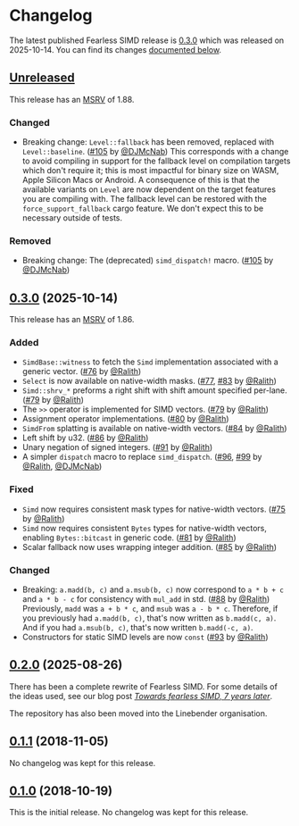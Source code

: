 <!-- Instructions

This changelog follows the patterns described here: <https://keepachangelog.com/en/>.

Subheadings to categorize changes are `added, changed, deprecated, removed, fixed, security`.

-->

# Changelog

The latest published Fearless SIMD release is [0.3.0](#030-2025-10-14) which was released on 2025-10-14.
You can find its changes [documented below](#030-2025-10-14).

## [Unreleased]

This release has an [MSRV][] of 1.88.

### Changed

- Breaking change: `Level::fallback` has been removed, replaced with `Level::baseline`. ([#105][] by [@DJMcNab][])
  This corresponds with a change to avoid compiling in support for the fallback level on compilation targets which don't
  require it; this is most impactful for binary size on WASM, Apple Silicon Macs or Android.
  A consequence of this is that the available variants on `Level` are now dependent on the target features you are compiling with.
  The fallback level can be restored with the `force_support_fallback` cargo feature. We don't expect this to be necessary outside
  of tests.

### Removed

- Breaking change: The (deprecated) `simd_dispatch!` macro. ([#105][] by [@DJMcNab][])

## [0.3.0][] (2025-10-14)

This release has an [MSRV][] of 1.86.

### Added

- `SimdBase::witness` to fetch the `Simd` implementation associated with a
  generic vector. ([#76][] by [@Ralith][])
- `Select` is now available on native-width masks. ([#77][], [#83][] by [@Ralith][])
- `Simd::shrv_*` preforms a right shift with shift amount specified
  per-lane. ([#79][] by [@Ralith][])
- The `>>` operator is implemented for SIMD vectors. ([#79][] by [@Ralith][])
- Assignment operator implementations. ([#80][] by [@Ralith][])
- `SimdFrom` splatting is available on native-width vectors. ([#84][] by [@Ralith][])
- Left shift by u32. ([#86][] by [@Ralith][])
- Unary negation of signed integers. ([#91][] by [@Ralith][])
- A simpler `dispatch` macro to replace `simd_dispatch`. ([#96][], [#99][] by [@Ralith][], [@DJMcNab][])

### Fixed

- `Simd` now requires consistent mask types for native-width
  vectors. ([#75][] by [@Ralith][])
- `Simd` now requires consistent `Bytes` types for native-width vectors,
  enabling `Bytes::bitcast` in generic code. ([#81][] by [@Ralith][])
- Scalar fallback now uses wrapping integer addition. ([#85][] by [@Ralith][])

### Changed

- Breaking: `a.madd(b, c)` and `a.msub(b, c)` now correspond to `a *
  b + c` and `a * b - c` for consistency with `mul_add` in
  std. ([#88][] by [@Ralith][])
  Previously, `madd` was `a + b * c`, and `msub` was `a - b * c`.
  Therefore, if you previously had `a.madd(b, c)`, that's now written as `b.madd(c, a)`.
  And if you had `a.msub(b, c)`, that's now written `b.madd(-c, a)`.
- Constructors for static SIMD levels are now `const` ([#93][] by [@Ralith][])

## [0.2.0][] (2025-08-26)

There has been a complete rewrite of Fearless SIMD.
For some details of the ideas used, see our blog post [*Towards fearless SIMD, 7 years later*](https://linebender.org/blog/towards-fearless-simd/).

The repository has also been moved into the Linebender organisation.

## [0.1.1][] (2018-11-05)

No changelog was kept for this release.

## [0.1.0][] (2018-10-19)

This is the initial release.
No changelog was kept for this release.

[@Ralith]: https://github.com/Ralith
[@DJMcNab]: https://github.com/DJMcNab

[#75]: https://github.com/linebender/fearless_simd/pull/75
[#76]: https://github.com/linebender/fearless_simd/pull/76
[#77]: https://github.com/linebender/fearless_simd/pull/77
[#79]: https://github.com/linebender/fearless_simd/pull/79
[#80]: https://github.com/linebender/fearless_simd/pull/80
[#81]: https://github.com/linebender/fearless_simd/pull/81
[#83]: https://github.com/linebender/fearless_simd/pull/83
[#84]: https://github.com/linebender/fearless_simd/pull/84
[#85]: https://github.com/linebender/fearless_simd/pull/85
[#86]: https://github.com/linebender/fearless_simd/pull/86
[#88]: https://github.com/linebender/fearless_simd/pull/88
[#91]: https://github.com/linebender/fearless_simd/pull/91
[#93]: https://github.com/linebender/fearless_simd/pull/93
[#96]: https://github.com/linebender/fearless_simd/pull/96
[#99]: https://github.com/linebender/fearless_simd/pull/99
[#105]: https://github.com/linebender/fearless_simd/pull/105

[Unreleased]: https://github.com/linebender/fearless_simd/compare/v0.3.0...HEAD
[0.3.0]: https://github.com/linebender/fearless_simd/compare/v0.3.0...v0.2.0
[0.2.0]: https://github.com/linebender/fearless_simd/compare/e54304c66fc3e42d9604ddc7775b3345b589ce1a...v0.2.0
[0.1.1]: https://github.com/linebender/fearless_simd/compare/d683506b50721d35745cfc098527e007f1cb3425...e54304c66fc3e42d9604ddc7775b3345b589ce1a
[0.1.0]: https://github.com/linebender/fearless_simd/commit/d683506b50721d35745cfc098527e007f1cb3425

[MSRV]: README.md#minimum-supported-rust-version-msrv
